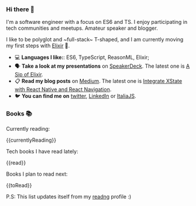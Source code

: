 ### Hi there 👋

<!--
**simonedavico/simonedavico** is a ✨ _special_ ✨ repository because its `README.md` (this file) appears on your GitHub profile.
-->

I'm a software engineer with a focus on ES6 and TS. I enjoy participating in tech communities and meetups. Amateur speaker and blogger. 

I like to be polyglot and ~full-stack~ T-shaped, and I am currently moving my first steps with [Elixir](https://elixir-lang.org/) 🧪. 

- 💻 **Languages I like:**: ES6, TypeScript, ReasonML, Elixir;
- 🗣 **Take a look at my presentations** on [SpeakerDeck](https://speakerdeck.com/simonedavico). The latest one is [A Sip of Elixir](https://speakerdeck.com/simonedavico/a-sip-of-elixir).
- 📋 **Read my blog posts** on [Medium](https://medium.com/@simonedavico). The latest one is [Integrate XState with React Native and React Navigation](https://medium.com/welld-tech/integrate-xstate-with-react-native-and-react-navigation-21ead87391da).
- 🐦 **You can find me on** [twitter](https://twitter.com/simonedavico), [LinkedIn](https://linkedin.com/in/simonedavico) or [ItaliaJS](https://italia-js.org/).

### Books 📚

Currently reading:

{{currentlyReading}}

Tech books I have read lately:

{{read}}

Books I plan to read next:

{{toRead}}

P.S: This list updates itself from my [readng](https://beta.readng.co/user/simonedavico) profile :)
